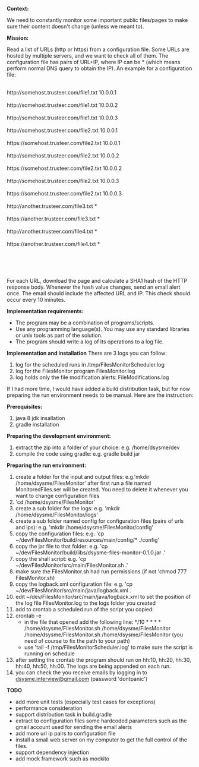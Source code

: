 **Context:**

We need to constantly monitor some important public files/pages to make sure their content doesn't change (unless we meant to).


**Mission:**

Read a list of URLs (http or https) from a configuration file. Some URLs are hosted by multiple servers, and we want to check all of them. The configuration file has pairs of URL+IP, where IP can be * (which means perform normal DNS query to obtain the IP). An example for a configuration file:

<br>
http://somehost.trusteer.com/file1.txt  10.0.0.1
</br>
<br>
http://somehost.trusteer.com/file1.txt  10.0.0.2
</br>
<br>
http://somehost.trusteer.com/file1.txt  10.0.0.3
</br>
<br>
http://somehost.trusteer.com/file2.txt  10.0.0.1
</br>
<br>
https://somehost.trusteer.com/file2.txt  10.0.0.1
</br>
<br>
http://somehost.trusteer.com/file2.txt  10.0.0.2
</br>
<br>
https://somehost.trusteer.com/file2.txt  10.0.0.2
</br>
<br>
http://somehost.trusteer.com/file2.txt  10.0.0.3
</br>
<br>
https://somehost.trusteer.com/file2.txt  10.0.0.3
</br>
<br>
http://another.trusteer.com/file3.txt  *
</br>
<br>
https://another.trusteer.com/file3.txt  *
</br>
<br>
http://another.trusteer.com/file4.txt  *
</br>
<br>
https://another.trusteer.com/file4.txt  *
</br>
<br></br>
<br></br>
<p>
For each URL, download the page and calculate a SHA1 hash of the HTTP response body. Whenever the hash value changes, send an email alert once. The email should include the affected URL and IP.
This check should occur every 10 minutes.
</p>

**Implementation requirements:**

- The program may be a combination of programs/scripts.
- Use any programming language(s). You may use any standard libraries or unix tools as part of the solution.
- The program should write a log of its operations to a log file.

**Implementation and installation**
There are 3 logs you can follow:
1. log for the scheduled runs in /tmp/FilesMonitorScheduler.log
2. log for the FilesMonitor program FilesMonitor.log
3. log holds only the file modification alerts: FileModifications.log

If I had more time, I would have added a build distribution task, but for now preparing the run environment needs to be manual. Here are the instruction:

**Prerequisites:**
1. java 8 jdk insallation
2. gradle installation 

**Preparing the development environment:**
1. extract the zip into a folder of your choice: e.g. /home/dsysme/dev
2. compile the code using gradle: e.g. gradle build jar

**Preparing the run environment:**
1. create a folder for the input and output files: e.g.'mkdir /home/dsysme/FilesMonitor' after first run a file named MonitoredFiles.ser will be created. You need to delete it whenever you want to change configuration files
2. 'cd  /home/dsysme/FilesMonitor'
3. create a sub folder for the logs: e.g. 'mkdir /home/dsysme/FilesMonitor/logs'
4. create a sub folder named config for configuration files (pairs of urls and ips): e.g. 'mkdir /home/dsysme/FilesMonitor/config'
5. copy the configuration files: e.g. 'cp ~/dev/FilesMonitor/build/resources/main/config/* ./config'
6. copy the jar file to that folder: e.g. 'cp ~/dev/FilesMonitor/build/libs/dsysme-files-monitor-0.1.0.jar .'
7. copy the shall script: e.g. 'cp ~/dev/FilesMonitor/src/main/FilesMonitor.sh .'
8. make sure the FilesMonitor.sh had run permissions (if not 'chmod 777 FilesMonitor.sh)
9. copy the logback.xml configuration file: e.g. 'cp ~/dev/FilesMonitor/src/main/java/logback.xml .
10. edit ~/dev/FilesMonitor/src/main/java/logback.xml to set the position of the log file FilesMonitor.log to the logs folder you created 
11. add to crontab a scheduled run of the script you copied:
12. crontab -e
    - in the file that opened add the following line: 
        */10 * * * * /home/dsysme/FilesMonitor.sh /home/dsysme/FilesMonitor /home/dsysme/FilesMonitor.sh /home/dsysme/FilesMonitor (you need of course to fix the path to your path)
    - use 'tail -f /tmp/FilesMonitorScheduler.log' to make sure the script is running on schedule 
13. after setting the crontab the program should run on hh:10, hh:20, hh:30, hh:40, hh:50, hh:00. The logs are being appended on each run.
14. you can check the you receive emails by logging in  to dsysme.interview@gmail.com (password 'dontpanic')

**TODO**
- add more unit tests (especially test cases for exceptions)
- performance consideration
- support distribution task in build.gradle
- extract to configuration files some hardcoded parameters such as the gmail account used for sending the email alerts
- add more url ip pairs to configuration file
- install a small web server on my computer to get the full control of the files.
- support dependency injection
- add mock framework such as mockito

